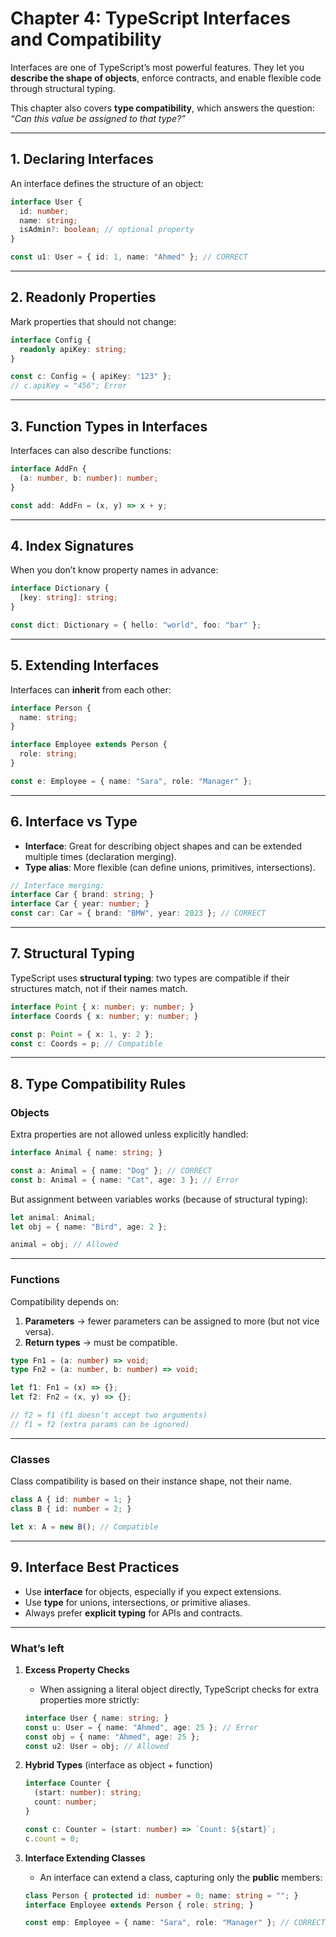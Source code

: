 # Chapter 4: TypeScript Interfaces and Compatibility

Interfaces are one of TypeScript’s most powerful features. They let you **describe the shape of objects**, enforce contracts, and enable flexible code through structural typing.

This chapter also covers **type compatibility**, which answers the question: *“Can this value be assigned to that type?”*

---

## 1. Declaring Interfaces

An interface defines the structure of an object:

```ts
interface User {
  id: number;
  name: string;
  isAdmin?: boolean; // optional property
}

const u1: User = { id: 1, name: "Ahmed" }; // CORRECT
```

---

## 2. Readonly Properties

Mark properties that should not change:

```ts
interface Config {
  readonly apiKey: string;
}

const c: Config = { apiKey: "123" };
// c.apiKey = "456"; Error
```

---

## 3. Function Types in Interfaces

Interfaces can also describe functions:

```ts
interface AddFn {
  (a: number, b: number): number;
}

const add: AddFn = (x, y) => x + y;
```

---

## 4. Index Signatures

When you don’t know property names in advance:

```ts
interface Dictionary {
  [key: string]: string;
}

const dict: Dictionary = { hello: "world", foo: "bar" };
```

---

## 5. Extending Interfaces

Interfaces can **inherit** from each other:

```ts
interface Person {
  name: string;
}

interface Employee extends Person {
  role: string;
}

const e: Employee = { name: "Sara", role: "Manager" };
```

---

## 6. Interface vs Type

* **Interface**: Great for describing object shapes and can be extended multiple times (declaration merging).
* **Type alias**: More flexible (can define unions, primitives, intersections).

```ts
// Interface merging:
interface Car { brand: string; }
interface Car { year: number; }
const car: Car = { brand: "BMW", year: 2023 }; // CORRECT
```

---

## 7. Structural Typing

TypeScript uses **structural typing**: two types are compatible if their structures match, not if their names match.

```ts
interface Point { x: number; y: number; }
interface Coords { x: number; y: number; }

const p: Point = { x: 1, y: 2 };
const c: Coords = p; // Compatible
```

---

## 8. Type Compatibility Rules

### Objects

Extra properties are not allowed unless explicitly handled:

```ts
interface Animal { name: string; }

const a: Animal = { name: "Dog" }; // CORRECT
const b: Animal = { name: "Cat", age: 3 }; // Error
```

But assignment between variables works (because of structural typing):

```ts
let animal: Animal;
let obj = { name: "Bird", age: 2 };

animal = obj; // Allowed
```

---

### Functions

Compatibility depends on:

1. **Parameters** → fewer parameters can be assigned to more (but not vice versa).
2. **Return types** → must be compatible.

```ts
type Fn1 = (a: number) => void;
type Fn2 = (a: number, b: number) => void;

let f1: Fn1 = (x) => {};
let f2: Fn2 = (x, y) => {};

// f2 = f1 (f1 doesn’t accept two arguments)
// f1 = f2 (extra params can be ignored)
```

---

### Classes

Class compatibility is based on their instance shape, not their name.

```ts
class A { id: number = 1; }
class B { id: number = 2; }

let x: A = new B(); // Compatible
```

---

## 9. Interface Best Practices

* Use **interface** for objects, especially if you expect extensions.
* Use **type** for unions, intersections, or primitive aliases.
* Always prefer **explicit typing** for APIs and contracts.

---

### What’s left 

1. **Excess Property Checks**

   * When assigning a literal object directly, TypeScript checks for extra properties more strictly:

   ```ts
   interface User { name: string; }
   const u: User = { name: "Ahmed", age: 25 }; // Error
   const obj = { name: "Ahmed", age: 25 };
   const u2: User = obj; // Allowed
   ```

2. **Hybrid Types** (interface as object + function)

   ```ts
   interface Counter {
     (start: number): string;
     count: number;
   }

   const c: Counter = (start: number) => `Count: ${start}`;
   c.count = 0;
   ```

3. **Interface Extending Classes**

   * An interface can extend a class, capturing only the **public** members:

   ```ts
   class Person { protected id: number = 0; name: string = ""; }
   interface Employee extends Person { role: string; }

   const emp: Employee = { name: "Sara", role: "Manager" }; // CORRECT
   ```


